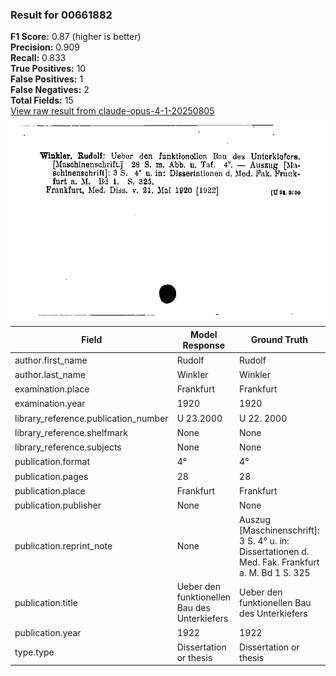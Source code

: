 ### Result for 00661882
**F1 Score:** 0.87 (higher is better)<br>**Precision:** 0.909<br>**Recall:** 0.833<br>**True Positives:** 10<br>**False Positives:** 1<br>**False Negatives:** 2<br>**Total Fields:** 15<br>[View raw result from claude-opus-4-1-20250805](https://github.com/RISE-UNIBAS/humanities_data_benchmark/blob/main/results/2025-09-02/T0146/request_T0146_00661882.json)

<img src="https://github.com/RISE-UNIBAS/humanities_data_benchmark/blob/main/benchmarks/zettelkatalog/images/00661882.jpg?raw=true" alt="00661882" width="600px">

| Field | Model Response | Ground Truth | Fuzzy Score | Match |
|-------|----------------|--------------|-------------|-------|
| author.first_name | Rudolf | Rudolf | 1.000 | ✅ |
| author.last_name | Winkler | Winkler | 1.000 | ✅ |
| examination.place | Frankfurt | Frankfurt | 1.000 | ✅ |
| examination.year | 1920 | 1920 | 1.000 | ✅ |
| library_reference.publication_number | U 23.2000 | U 22. 2000 | 0.842 | ❌ |
| library_reference.shelfmark | None | None | 1.000 | ✅ |
| library_reference.subjects | None | None | 1.000 | ✅ |
| publication.format | 4° | 4° | 1.000 | ✅ |
| publication.pages | 28 | 28 | 1.000 | ✅ |
| publication.place | Frankfurt | Frankfurt | 1.000 | ✅ |
| publication.publisher | None | None | 1.000 | ✅ |
| publication.reprint_note | None | Auszug [Maschinenschrift]: 3 S. 4° u. in: Dissertationen d. Med. Fak. Frankfurt a. M. Bd 1 S. 325 | 0.000 | ❌ |
| publication.title | Ueber den funktionellen Bau des Unterkiefers | Ueber den funktionellen Bau des Unterkiefers | 1.000 | ✅ |
| publication.year | 1922 | 1922 | 1.000 | ✅ |
| type.type | Dissertation or thesis | Dissertation or thesis | 1.000 | ✅ |
